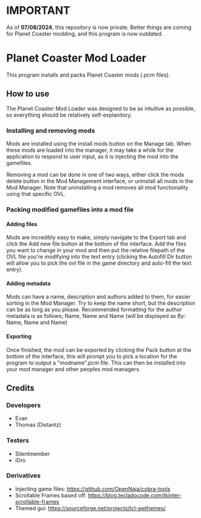 # IMPORTANT
As of **07/08/2024**, this repository is now private. Better things are coming for Planet Coaster modding, and this program is now outdated.

# Planet Coaster Mod Loader
This program installs and packs Planet Coaster mods (.pcm files).

## How to use
The Planet Coaster Mod Loader was designed to be as intuitive as possible, so everything should be relatively self-explanitory.

### Installing and removing mods
Mods are installed using the install mods button on the Manage tab. When these mods are loaded into the manager, it may take a while for the application to respond to user input, as it is injecting the mod into the gamefiles.

Removing a mod can be done in one of two ways, either click the mods delete button in the Mod Management interface, or uninstall all mods in the Mod Manager. Note that uninstalling a mod removes all mod functionality using that specific OVL.

### Packing modified gamefiles into a mod file

#### Adding files
Mods are incredibly easy to make, simply navigate to the Export tab and click the Add new file button at the bottom of the interface. Add the files you want to change in your mod and then put the relative filepath of the OVL file you're modifying into the text entry (clicking the Autofill Dir button will allow you to pick the ovl file in the game directory and auto-fill the text entry).

#### Adding metadata
Mods can have a name, description and authors added to them, for easier sorting in the Mod Manager. Try to keep the name short, but the description can be as long as you please. Recommended formatting for the author metadata is as follows; Name, Name and Name (will be displayed as By: Name, Name and Name)

#### Exporting
Once finished, the mod can be exported by clicking the Pack button at the bottom of the interface, this will prompt you to pick a location for the program to output a "modname".pcm file. This can then be installed into your mod manager and other peoples mod managers.

## Credits

### Developers
* Evan
* Thomas (Distantz)

### Testers
* Silentmember
* iDro

### Derivatives 
* Injecting game files: https://github.com/OpenNaja/cobra-tools
* Scrollable Frames based off: https://blog.tecladocode.com/tkinter-scrollable-frames
* Themed gui: https://sourceforge.net/projects/tcl-awthemes/
